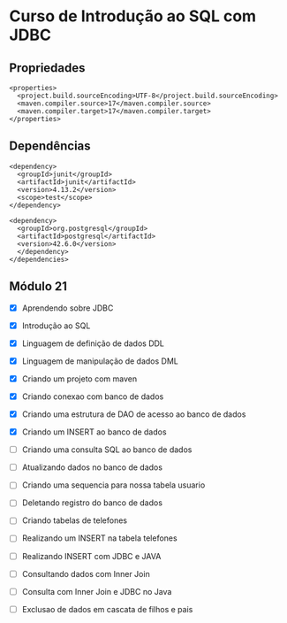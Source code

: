 # Curso de Introdução ao SQL com JDBC

## Propriedades

```
<properties>
  <project.build.sourceEncoding>UTF-8</project.build.sourceEncoding>
  <maven.compiler.source>17</maven.compiler.source>
  <maven.compiler.target>17</maven.compiler.target>
</properties>

```

## Dependências

```
<dependency>
  <groupId>junit</groupId>
  <artifactId>junit</artifactId>
  <version>4.13.2</version>
  <scope>test</scope>
</dependency>

<dependency>
  <groupId>org.postgresql</groupId>
  <artifactId>postgresql</artifactId>
  <version>42.6.0</version>
  </dependency>
</dependencies>

```


## Módulo 21

- [x] Aprendendo sobre JDBC
- [x] Introdução ao SQL
- [x] Linguagem de definição de dados DDL
- [x] Linguagem de manipulação de dados DML
- [x] Criando um projeto com maven
- [x] Criando conexao com banco de dados
- [x] Criando uma estrutura de DAO de acesso ao banco de dados
- [x] Criando um INSERT ao banco de dados
- [ ] Criando uma consulta SQL ao banco de dados
- [ ] Atualizando dados no banco de dados
- [ ] Criando uma sequencia para nossa tabela usuario
- [ ] Deletando registro do banco de dados
- [ ] Criando tabelas de telefones
- [ ] Realizando um INSERT na tabela telefones
- [ ] Realizando INSERT com JDBC e JAVA
- [ ] Consultando dados com Inner Join
- [ ] Consulta com Inner Join e JDBC no Java
- [ ] Exclusao de dados em cascata de filhos e pais

